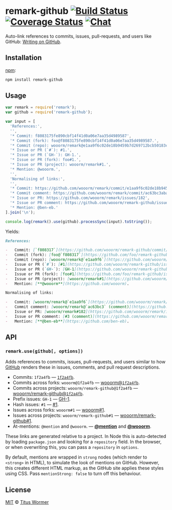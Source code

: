 # remark-github [![Build Status][build-badge]][build-status] [![Coverage Status][coverage-badge]][coverage-status] [![Chat][chat-badge]][chat]

Auto-link references to commits, issues, pull-requests, and users like
GitHub: [Writing on GitHub][writing-on-github].

## Installation

[npm][]:

```bash
npm install remark-github
```

## Usage

```javascript
var remark = require('remark');
var github = require('remark-github');

var input = [
  'References:',
  '',
  '* Commit: f8083175fe890cbf14f41d0a06e7aa35d4989587',
  '* Commit (fork): foo@f8083175fe890cbf14f41d0a06e7aa35d4989587.',
  '* Commit (repo): wooorm/remark@e1aa9f6c02de18b9459b7d269712bcb50183ce89.',
  '* Issue or PR (`#`): #1.',
  '* Issue or PR (`GH-`): GH-1.',
  '* Issue or PR (fork): foo#1.',
  '* Issue or PR (project): wooorm/remark#1.',
  '* Mention: @wooorm.',
  '',
  'Normalising of links:',
  '',
  '* Commit: https://github.com/wooorm/remark/commit/e1aa9f6c02de18b9459b7d269712bcb50183ce89.',
  '* Commit comment: https://github.com/wooorm/remark/commit/ac63bc3abacf14cf08ca5e2d8f1f8e88a7b9015c#commitcomment-16372693.',
  '* Issue or PR: https://github.com/wooorm/remark/issues/182',
  '* Issue or PR comment: https://github.com/wooorm/remark-github/issues/3#issue-151160339',
  '* Mention: @ben-eb.'
].join('\n');

console.log(remark().use(github).processSync(input).toString());
```

Yields:

```markdown
References:

-   Commit: [`f808317`](https://github.com/wooorm/remark-github/commit/f8083175fe890cbf14f41d0a06e7aa35d4989587)
-   Commit (fork): [foo@`f808317`](https://github.com/foo/remark-github/commit/f8083175fe890cbf14f41d0a06e7aa35d4989587).
-   Commit (repo): [wooorm/remark@`e1aa9f6`](https://github.com/wooorm/remark/commit/e1aa9f6c02de18b9459b7d269712bcb50183ce89).
-   Issue or PR (`#`): [#1](https://github.com/wooorm/remark-github/issues/1).
-   Issue or PR (`GH-`): [GH-1](https://github.com/wooorm/remark-github/issues/1).
-   Issue or PR (fork): [foo#1](https://github.com/foo/remark-github/issues/1).
-   Issue or PR (project): [wooorm/remark#1](https://github.com/wooorm/remark/issues/1).
-   Mention: [**@wooorm**](https://github.com/wooorm).

Normalising of links:

-   Commit: [wooorm/remark@`e1aa9f6`](https://github.com/wooorm/remark/commit/e1aa9f6c02de18b9459b7d269712bcb50183ce89).
-   Commit comment: [wooorm/remark@`ac63bc3` (comment)](https://github.com/wooorm/remark/commit/ac63bc3abacf14cf08ca5e2d8f1f8e88a7b9015c#commitcomment-16372693).
-   Issue or PR: [wooorm/remark#182](https://github.com/wooorm/remark/issues/182)
-   Issue or PR comment: [#3 (comment)](https://github.com/wooorm/remark-github/issues/3#issue-151160339)
-   Mention: [**@ben-eb**](https://github.com/ben-eb).
```

## API

### `remark.use(github[, options])`

Adds references to commits, issues, pull-requests, and users similar to how
[GitHub][writing-on-github]
renders these in issues, comments, and pull request descriptions.

*   Commits: `1f2a4fb` — [`1f2a4fb`][sha].
*   Commits across forks: `wooorm@1f2a4fb` — [wooorm@`1f2a4fb`][user-sha].
*   Commits across projects: `wooorm/remark-github@1f2a4fb`
    — [wooorm/remark-github@`1f2a4fb`][project-sha].
*   Prefix issues: `GH-1` — [GH-1][issue].
*   Hash issues: `#1` — [#1][issue].
*   Issues across forks: `wooorm#1` — [wooorm#1][user-issue].
*   Issues across projects: `wooorm/remark-github#1`
    — [wooorm/remark-github#1][project-issue].
*   At-mentions: `@mention` and `@wooorm`.
    — [**@mention**][mentions] and [**@wooorm**][mention].

These links are generated relative to a project.  In Node this is
auto-detected by loading `package.json` and looking for a `repository`
field.  In the browser, or when overwriting this, you can pass a
`repository` in `options`.

By default, mentions are wrapped in `strong` nodes (which render to
`<strong>` in HTML), to simulate the look of mentions on GitHub.
However, this creates different HTML markup, as the GitHub site applies
these styles using CSS.  Pass `mentionStrong: false` to turn off this
behaviour.

## License

[MIT][license] © [Titus Wormer][author]

<!-- Definitions -->

[build-badge]: https://img.shields.io/travis/wooorm/remark-github.svg

[build-status]: https://travis-ci.org/wooorm/remark-github

[coverage-badge]: https://img.shields.io/codecov/c/github/wooorm/remark-github.svg

[coverage-status]: https://codecov.io/github/wooorm/remark-github

[chat-badge]: https://img.shields.io/gitter/room/wooorm/remark.svg

[chat]: https://gitter.im/wooorm/remark

[license]: LICENSE

[author]: http://wooorm.com

[npm]: https://docs.npmjs.com/cli/install

[writing-on-github]: https://help.github.com/articles/writing-on-github/#references

[sha]: https://github.com/wooorm/remark-github/commit/1f2a4fb8f88a0a98ea9d0c0522cd538a9898f921

[user-sha]: https://github.com/wooorm/remark-github/commit/1f2a4fb8f88a0a98ea9d0c0522cd538a9898f921

[project-sha]: https://github.com/wooorm/remark-github/commit/1f2a4fb8f88a0a98ea9d0c0522cd538a9898f921

[issue]: https://github.com/wooorm/remark-github/issues/1

[user-issue]: https://github.com/wooorm/remark-github/issues/1

[project-issue]: https://github.com/wooorm/remark-github/issues/1

[mentions]: https://github.com/blog/821

[mention]: https://github.com/wooorm
